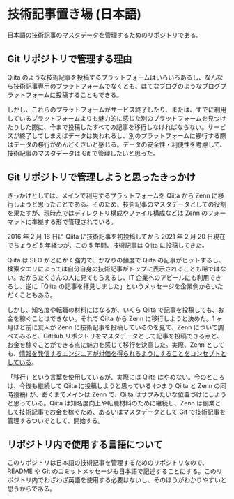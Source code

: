 # 技術記事置き場 (日本語)
日本語の技術記事のマスタデータを管理するためのリポジトリである。

## Git リポジトリで管理する理由
Qiita のような技術記事を投稿するプラットフォームはいろいろあるし、なんなら技術記事専用のプラットフォームでなくとも、はてなブログのようなブログプラットフォームに投稿することもできる。

しかし、これらのプラットフォームがサービス終了したり、または、すでに利用しているプラットフォームよりも魅力的に感じた別のプラットフォームを見つけたりした際に、今まで投稿したすべての記事を移行しなければならない。サービスが終了してしまえばデータは失われるし、別のプラットフォームに移行する際はデータの移行がめんどくさいと感じる。データの安全性・利便性を考慮して、技術記事のマスタデータは Git で管理したいと思った。

## Git リポジトリで管理しようと思ったきっかけ
きっかけとしては、メインで利用するプラットフォームを Qiita から Zenn に移行しようと思ったことである。そのため、技術記事のマスタデータとしての役割を果たすが、現時点ではディレクトリ構成やファイル構成などは Zenn のフォーマットに準拠する形で管理されている。

2016 年 2 月 16 日に Qiita に技術記事を初投稿してから 2021 年 2 月 20 日現在でちょうど 5 年経つが、この 5 年間、技術記事は Qiita に投稿してきた。

Qiita は SEO がとにかく強力で、かなりの頻度で Qiita の記事がヒットするし、検索クエリによっては自分自身の技術記事がトップに表示されることも稀ではない。だからたくさんの人に見てもらえるし、IT 企業へのアピールにも利用できるし、逆に「Qiita の記事を拝見しました」というメッセージを企業側からいただくこともある。

しかし、知名度や転職の材料にはなるが、いくら Qiita で記事を投稿しても、お金を稼ぐことはできない。それで Qiita から Zenn に移行しようと決めた。1 ヶ月ほど前に友人が Zenn に技術記事を投稿しているのを見て、Zenn について調べてみると、GitHub リポジトリをマスタデータとして記事を投稿できる点と、お金を稼ぐことができる点に魅力を感じて移行を決意した。実際、Zenn としても、[情報を発信するエンジニアが対価を得られるようにすることをコンセプトとしている](https://zenn.dev/about)。

「移行」という言葉を使用しているが、実際には Qiita はやめない。今のところは、今後も継続して Qiita に投稿しようと思っている (つまり Qiita と Zenn の同時投稿) が、あくまでメインは Zenn で、Qiita はサブみたいな位置づけにしようと思っている。Qiita は知名度向上や転職材料のために継続し、Zenn は副業として技術記事でお金を稼ぐため、あるいはマスタデータとして Git で技術記事を管理するついでとして、開始する。

## リポジトリ内で使用する言語について
このリポジトリは日本語の技術記事を管理するためのリポジトリなので、README や Git のコミットメッセージも日本語で記述することにする。このリポジトリ内でわざわざ英語を使用する必要はないし、そのほうがわかりやすいと思うからである。
